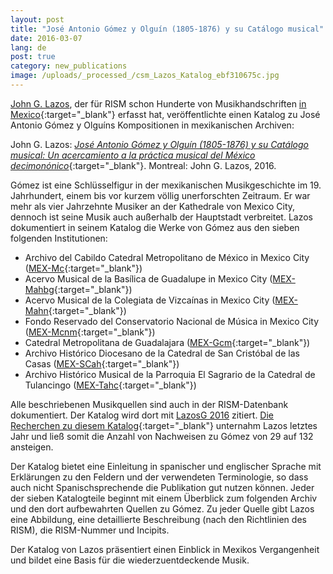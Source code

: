```yaml
---
layout: post
title: "José Antonio Gómez y Olguín (1805-1876) y su Catálogo musical"
date: 2016-03-07
lang: de
post: true
category: new_publications
image: /uploads/_processed_/csm_Lazos_Katalog_ebf310675c.jpg
---
```



[John G. Lazos](/de/workgroups/mexico-dr-john-g-lazos.html "Opens internal link in current window"), der für RISM schon Hunderte von Musikhandschriften [in Mexico](https://opac.rism.info/search?View=rism&siglum=MEX-*){:target="_blank"} erfasst hat, veröffentlichte einen Katalog zu José Antonio Gómez y Olguíns Kompositionen in mexikanischen Archiven:

John G. Lazos: [_José Antonio Gómez y Olguín (1805-1876) y su Catálogo musical: Un acercamiento a la práctica musical del México decimonónico_](https://www.academia.edu/20043921/Jos%C3%A9_Antonio_G%C3%B3mez_y_Olgu%C3%ADn_1805-1876_y_su_Cat%C3%A1logo_musical_Un_acercamiento_a_la_pr%C3%A1ctica_musical_del_M%C3%A9xico_decimon%C3%B3nico_English_introduction_included_){:target="_blank"}. Montreal: John G. Lazos, 2016.

Gómez ist eine Schlüsselfigur in der mexikanischen Musikgeschichte im 19. Jahrhundert, einem bis vor kurzem völlig unerforschten Zeitraum. Er war mehr als vier Jahrzehnte Musiker an der Kathedrale von Mexico City, dennoch ist seine Musik auch außerhalb der Hauptstadt verbreitet. Lazos dokumentiert in seinem Katalog die Werke von Gómez aus den sieben folgenden Institutionen:

- Archivo del Cabildo Catedral Metropolitano de México in Mexico City ([MEX-Mc](https://opac.rism.info/search?View=rism&siglum=MEX-Mc&author=Gomez){:target="_blank"})
- Acervo Musical de la Basílica de Guadalupe in Mexico City ([MEX-Mahbg](https://opac.rism.info/search?View=rism&siglum=MEX-Mahbg&author=Gomez){:target="_blank"})
- Acervo Musical de la Colegiata de Vizcaínas in Mexico City ([MEX-Mahn](https://opac.rism.info/search?View=rism&siglum=MEX-Mahn&author=Gomez){:target="_blank"})
- Fondo Reservado del Conservatorio Nacional de Música in Mexico City ([MEX-Mcnm](https://opac.rism.info/search?View=rism&siglum=MEX-Mcnm&author=Gomez){:target="_blank"})
- Catedral Metropolitana de Guadalajara ([MEX-Gcm](https://opac.rism.info/search?View=rism&siglum=MEX-Gcm&author=Gomez){:target="_blank"})
- Archivo Histórico Diocesano de la Catedral de San Cristóbal de las Casas ([MEX-SCah](https://opac.rism.info/search?View=rism&siglum=MEX-SCah&author=Gomez){:target="_blank"})
- Archivo Histórico Musical de la Parroquia El Sagrario de la Catedral de Tulancingo ([MEX-Tahc](https://opac.rism.info/search?View=rism&siglum=MEX-Tahc&author=Gomez){:target="_blank"})

Alle beschriebenen Musikquellen sind auch in der RISM-Datenbank dokumentiert. Der Katalog wird dort mit [LazosG 2016](https://opac.rism.info/search?View=rism&q=LazosG "external-link-new-window") zitiert. [Die Recherchen zu diesem Katalog](http://www.rism.info/en/home/newsdetails/select/events/article/2/new-research-on-mexican-sources.html){:target="_blank"} unternahm Lazos letztes Jahr und ließ somit die Anzahl von Nachweisen zu Gómez von 29 auf 132 ansteigen.

Der Katalog bietet eine Einleitung in spanischer und englischer Sprache mit Erklärungen zu den Feldern und der verwendeten Terminologie, so dass auch nicht Spanischsprechende die Publikation gut nutzen können. Jeder der sieben Katalogteile beginnt mit einem Überblick zum folgenden Archiv und den dort aufbewahrten Quellen zu Gómez. Zu jeder Quelle gibt Lazos eine Abbildung, eine detaillierte Beschreibung (nach den Richtlinien des RISM), die RISM-Nummer und Incipits.

Der Katalog von Lazos präsentiert einen Einblick in Mexikos Vergangenheit und bildet eine Basis für die wiederzuentdeckende Musik.

<script type="text/javascript">var switchTo5x=true;</script><script type="text/javascript" src="http://w.sharethis.com/button/buttons.js"></script><script type="text/javascript">stLight.options({publisher: "9b601438-1ce1-49d8-bfd7-9cff5df54c17", doNotHash: false, doNotCopy: false, hashAddressBar: false});</script>


